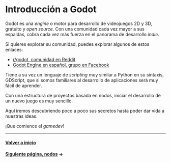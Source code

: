 # Introducción a Godot

Godot es una _engine_ o motor para desarrollo de videojuegos 2D y 3D, gratuito y _open source_. Con una comunidad cada vez mayor a sus espaldas, cobra cada vez más fuerza en el panorama de desarrollo _indie_.

Si quieres explorar su comunidad, puedes explorar algunos de estos enlaces:

* [r/godot, comunidad en Reddit]()
* [Godot Engine en español, grupo en Facebook](https://www.facebook.com/groups/771679136238312/)

Tiene a su vez un lenguaje de _scripting_ muy similar a Python en su sintaxis, GDScript, que si somos familiares al desarrollo de aplicaciones será muy fácil de aprender.

Con una estructura de proyectos basada en nodos, iniciar el desarrollo de un nuevo juego es muy sencillo.

Aquí iremos descubriendo poco a poco sus secretos hasta poder dar vida a nuestras ideas.

¡Que comience el _gamedev_!

---
#### [Volver a inicio](../README.md)
#### [Siguiente página, nodos](nodos.md) →